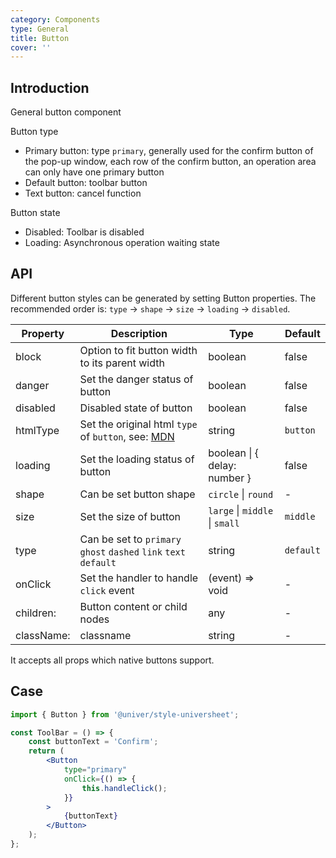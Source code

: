 ```yaml
---
category: Components
type: General
title: Button
cover: ''
---
```


## Introduction

General button component

Button type

-   Primary button: type `primary`, generally used for the confirm button of the pop-up window, each row of the confirm button, an operation area can only have one primary button
-   Default button: toolbar button
-   Text button: cancel function

Button state

-   Disabled: Toolbar is disabled
-   Loading: Asynchronous operation waiting state

## API

Different button styles can be generated by setting Button properties. The recommended order is: `type` -> `shape` -> `size` -> `loading` -> `disabled`.

| Property   | Description                                                                                                                      | Type                           | Default   |
| ---------- | -------------------------------------------------------------------------------------------------------------------------------- | ------------------------------ | --------- |
| block      | Option to fit button width to its parent width                                                                                   | boolean                        | false     |
| danger     | Set the danger status of button                                                                                                  | boolean                        | false     |
| disabled   | Disabled state of button                                                                                                         | boolean                        | false     |
| htmlType   | Set the original html `type` of `button`, see: [MDN](https://developer.mozilla.org/en-US/docs/Web/HTML/Element/button#attr-type) | string                         | `button`  |
| loading    | Set the loading status of button                                                                                                 | boolean \| { delay: number }   | false     |
| shape      | Can be set button shape                                                                                                          | `circle` \| `round`            | -         |
| size       | Set the size of button                                                                                                           | `large` \| `middle` \| `small` | `middle`  |
| type       | Can be set to `primary` `ghost` `dashed` `link` `text` `default`                                                                 | string                         | `default` |
| onClick    | Set the handler to handle `click` event                                                                                          | (event) => void                | -         |
| children:  | Button content or child nodes                                                                                                    | any                            | -         |
| className: | classname                                                                                                                        | string                         | -         |

It accepts all props which native buttons support.

## Case

```jsx
import { Button } from '@univer/style-universheet';

const ToolBar = () => {
    const buttonText = 'Confirm';
    return (
        <Button
            type="primary"
            onClick={() => {
                this.handleClick();
            }}
        >
            {buttonText}
        </Button>
    );
};
```
